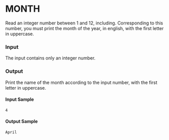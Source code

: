# MONTH
Read an integer number between 1 and 12, including. Corresponding to this number, you must print the month of the year, in english, with the first letter in uppercase.
### Input
The input contains only an integer number.
### Output
Print the name of the month according to the input number, with the first letter in uppercase.
#### Input Sample
    4
#### Output Sample
    April